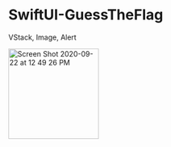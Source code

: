 # SwiftUI-GuessTheFlag
VStack, Image, Alert

<img width="179" alt="Screen Shot 2020-09-22 at 12 49 26 PM" src="https://user-images.githubusercontent.com/61910060/93918593-31611880-fcd2-11ea-8266-1dd4d83dfccd.png">

